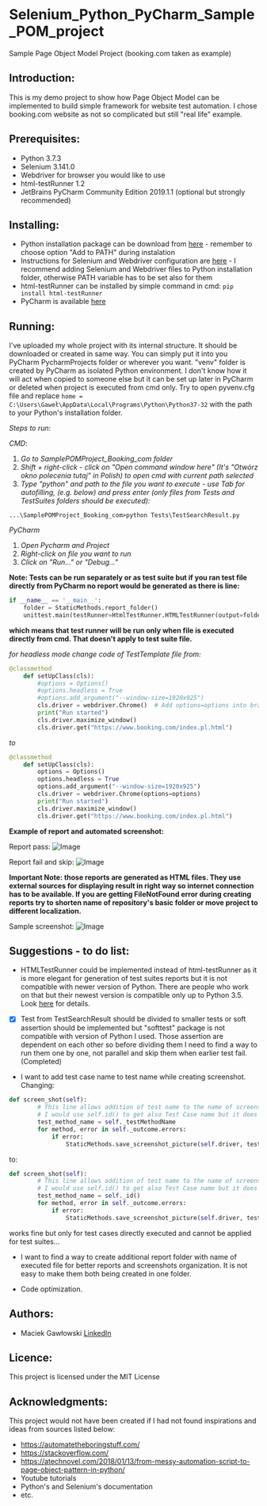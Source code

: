 # Selenium_Python_PyCharm_Sample_POM_project
Sample Page Object Model Project (booking.com taken as example)

## Introduction:
This is my demo project to show how Page Object Model can be implemented to build simple framework for website test automation.
I chose booking.com website as not so complicated but still "real life" example.

## Prerequisites:
- Python 3.7.3
- Selenium 3.141.0
- Webdriver for browser you would like to use
- html-testRunner 1.2
- JetBrains PyCharm Community Edition 2019.1.1 (optional but strongly recommended)

## Installing:
- Python installation package can be download from [here](https://www.python.org/downloads/) - remember to choose option "Add to PATH" during instalation
- Instructions for Selenium and Webdriver configuration are [here](https://selenium-python.readthedocs.io/installation.html#downloading-python-bindings-for-selenium) - I recommend adding Selenium and Webdriver files to Python installation folder, otherwise PATH variable has to be set also for them 
- html-testRunner can be installed by simple command in cmd: `pip install html-testRunner`
- PyCharm is available [here](https://www.jetbrains.com/pycharm/download/)

## Running:
I've uploaded my whole project with its internal structure. It should be downloaded or created in same way. You can simply put it into you PyCharm PycharmProjects folder or wherever you want. "venv" folder is created by PyCharm as isolated Python environment.
I don't know how it will act when copied to someone else but it can be set up later in PyCharm or deleted when project is executed from cmd only. Try to open pyvenv.cfg file and replace `home = C:\Users\Gaweł\AppData\Local\Programs\Python\Python37-32` with the path to your Python's installation folder.

*Steps to run:*

*CMD*:
1. *Go to SamplePOMProject_Booking_com folder*
2. *Shift + right-click - click on "Open command window here" (It's "Otwórz okno polecenia tutaj" in Polish) to open cmd with current path selected*
3. *Type "python" and path to the file you want to execute - use Tab for autofilling, (e.g. below) and press enter (only files from Tests and TestSuites folders should be executed):* 
```
...\SamplePOMProject_Booking_com>python Tests\TestSearchResult.py
``` 

*PyCharm*
1. *Open Pycharm and Project*
2. *Right-click on file you want to run*
3. *Click on "Run..." or "Debug..."*

**Note: Tests can be run separately or as test suite but if you ran test file directly from PyCharm no report would be generated as there is line:**
```python
if __name__ == '__main__':
    folder = StaticMethods.report_folder()
    unittest.main(testRunner=HtmlTestRunner.HTMLTestRunner(output=folder), verbosity=2)
```
**which means that test runner will be run only when file is executed directly from cmd. That doesn't apply to test suite file.**

*for headless mode change code of TestTemplate file from:*
```python
@classmethod
    def setUpClass(cls):
        #options = Options()
        #options.headless = True
        #options.add_argument("--window-size=1920x925")
        cls.driver = webdriver.Chrome()  # Add options=options into brackets
        print("Run started")
        cls.driver.maximize_window()
        cls.driver.get("https://www.booking.com/index.pl.html")
```
*to*
```python
@classmethod
    def setUpClass(cls):
        options = Options()
        options.headless = True
        options.add_argument("--window-size=1920x925")
        cls.driver = webdriver.Chrome(options=options)
        print("Run started")
        cls.driver.maximize_window()
        cls.driver.get("https://www.booking.com/index.pl.html")
```

**Example of report and automated screenshot:**

Report pass:
![Image](https://github.com/mmgawlowski/Selenium_Python_PyCharm_Sample_POM_project/blob/master/SamplePOMProject_Booking_com/Reports/Reports20190605/Sample_pass_report.png?raw=true)

Report fail and skip:
![Image](https://github.com/mmgawlowski/Selenium_Python_PyCharm_Sample_POM_project/blob/master/SamplePOMProject_Booking_com/Reports/Reports20190605/Sample_pass_fail_skip_report.png?raw=true)

**Important Note: those reports are generated as HTML files. They use external sources for displaying result in right way so internet connection has to be available. If you are getting FileNotFound error during creating reports try to shorten name of repository's basic folder or move project to different localization.** 

Sample screenshot:
![Image](https://github.com/mmgawlowski/Selenium_Python_PyCharm_Sample_POM_project/blob/master/SamplePOMProject_Booking_com/Reports/Reports20190605/test01_query_validation%2020190605_000242.png?raw=true)

## Suggestions - to do list:
- HTMLTestRunner could be implemented instead of html-testRunner as it is more elegant for generation of test suites reports but it is not compatible with newer version of Python. There are people who work on that but their newest version is compatible only up to Python 3.5. Look [here](https://github.com/dash0002/HTMLTestRunner) for details.

- [x] Test from TestSearchResult should be divided to smaller tests or soft assertion should be implemented but "softtest" package is not compatible with version of Python I used. Those assertion are dependent on each other so before dividing them I need to find a way to run them one by one, not parallel and skip them when earlier test fail. (Completed)

- I want to add test case name to test name while creating screenshot.
Changing:
```python
def screen_shot(self):
        # This line allows addition of test name to the name of screenshot file.
        # I would use self.id() to get also Test Case name but it does't work when Test Case is loaded in Test Suite from different file...
        test_method_name = self._testMethodName
        for method, error in self._outcome.errors:
            if error:
                StaticMethods.save_screenshot_picture(self.driver, test_method_name)
```
to:
```python
def screen_shot(self):
        # This line allows addition of test name to the name of screenshot file.
        # I would use self.id() to get also Test Case name but it does't work when Test Case is loaded in Test Suite from different file...
        test_method_name = self._id()
        for method, error in self._outcome.errors:
            if error:
                StaticMethods.save_screenshot_picture(self.driver, test_method_name)
```
works fine but only for test cases directly executed and cannot be applied for test suites...

- I want to find a way to create additional report folder with name of executed file for better reports and screenshots organization. It is not easy to make them both being created in one folder.

- Code optimization.

## Authors:
- Maciek Gawłowski [LinkedIn](https://www.linkedin.com/in/maciek-gaw%C5%82owski-a69a9483/)

## Licence:
This project is licensed under the MIT License

## Acknowledgments:
This project would not have been created if I had not found inspirations and ideas from sources listed below:

- https://automatetheboringstuff.com/
- https://stackoverflow.com/
- https://atechnovel.com/2018/01/13/from-messy-automation-script-to-page-object-pattern-in-python/
- Youtube tutorials
- Python's and Selenium's documentation
- etc.



